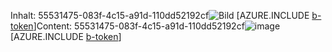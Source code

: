 <span data-ttu-id="48b5a-101">Inhalt: 55531475-083f-4c15-a91d-110dd52192cf![Bild](e9cc2958-6c68-4e66-b166-57be9ca095d7.png)
[AZURE.INCLUDE [b-token](7edf80e1-e047-48c1-a61e-b650d7b7a970.md)]</span><span class="sxs-lookup"><span data-stu-id="48b5a-101">Content: 55531475-083f-4c15-a91d-110dd52192cf![image](e9cc2958-6c68-4e66-b166-57be9ca095d7.png)
[AZURE.INCLUDE [b-token](7edf80e1-e047-48c1-a61e-b650d7b7a970.md)]</span></span>
